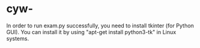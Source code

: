 # cyw-
In order to run exam.py successfully, you need to install tkinter (for Python GUI).
You can install it by using "apt-get install python3-tk" in Linux systems.
